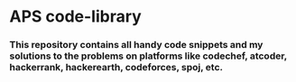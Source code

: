 # APS code-library

### This repository contains all handy code snippets and my solutions to the problems on platforms like codechef, atcoder, hackerrank, hackerearth, codeforces, spoj, etc.
